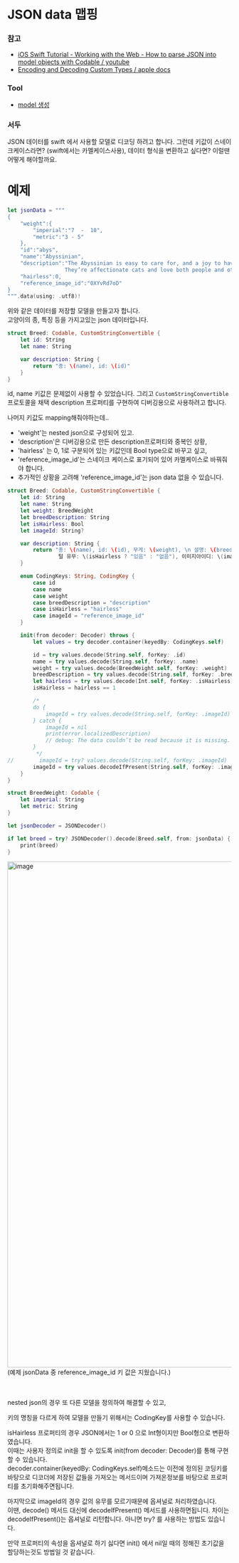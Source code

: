 # JSON data 맵핑

### 참고
* [iOS Swift Tutorial - Working with the Web - How to parse JSON into model objects with Codable
 / youtube](https://www.youtube.com/watch?v=6yelg66Z0BQ&list=PLWHegwAgjOko-_H8MPHbPJbA24Gel2fg_&index=2)
* [Encoding and Decoding Custom Types / apple docs](https://developer.apple.com/documentation/foundation/archives_and_serialization/encoding_and_decoding_custom_types)

### Tool
- [model 생성](https://app.quicktype.io/)

### 서두
JSON 데이터를 swift 에서 사용할 모델로 디코딩 하려고 합니다. 그런데 키값이 스네이크케이스라면? (swift에서는 카멜케이스사용), 데이터 형식을 변환하고 싶다면?
이럴땐 어떻게 해야할까요.

# 예제

```swift
let jsonData = """
{
    "weight":{
        "imperial":"7  -  10",
        "metric":"3 - 5"
    },
    "id":"abys",
    "name":"Abyssinian",
    "description":"The Abyssinian is easy to care for, and a joy to have in your home.
                  They’re affectionate cats and love both people and other animals.",
    "hairless":0,
    "reference_image_id":"0XYvRd7oD"
}
""".data(using: .utf8)!
```
위와 같은 데이터를 저장할 모델을 만들고자 합니다.  
고양이의 종, 특징 등을 가지고있는 json 데이터입니다.   

```swift
struct Breed: Codable, CustomStringConvertible {
    let id: String
    let name: String

    var description: String {
        return "종: \(name), id: \(id)"
    }
}
```
id, name 키값은 문제없이 사용할 수 있었습니다. 그리고 ```CustomStringConvertible```프로토콜을 채택 description 프로퍼티를 구현하여 디버깅용으로 사용하려고 합니다.   
  
나머지 키값도 mapping해줘야하는데..  
* 'weight'는 nested json으로 구성되어 있고.   
* 'description'은 디버깅용으로 만든 description프로퍼티와 중복인 상황,   
* 'hairless' 는 0, 1로 구분되어 있는 키값인데 Bool type으로 바꾸고 싶고,   
* 'reference_image_id'는 스네이크 케이스로 표기되어 있어 카멜케이스로 바꿔줘야 합니다.
* 추가적인 상황을 고려해 'reference_image_id'는 json data 없을 수 있습니다.

```swift
struct Breed: Codable, CustomStringConvertible {
    let id: String
    let name: String
    let weight: BreedWeight
    let breedDescription: String
    let isHairless: Bool
    let imageId: String?

    var description: String {
        return "종: \(name), id: \(id), 무게: \(weight), \n 설명: \(breedDescription), \n
                털 유무: \(isHairless ? "있음" : "없음"), 이미지아이디: \(imageId ?? "아이디없음")"
    }

    enum CodingKeys: String, CodingKey {
        case id
        case name
        case weight
        case breedDescription = "description"
        case isHairless = "hairless"
        case imageId = "reference_image_id"
    }

    init(from decoder: Decoder) throws {
        let values = try decoder.container(keyedBy: CodingKeys.self)

        id = try values.decode(String.self, forKey: .id)
        name = try values.decode(String.self, forKey: .name)
        weight = try values.decode(BreedWeight.self, forKey: .weight)
        breedDescription = try values.decode(String.self, forKey: .breedDescription)
        let hairless = try values.decode(Int.self, forKey: .isHairless)
        isHairless = hairless == 1

        /*
        do {
            imageId = try values.decode(String.self, forKey: .imageId)
        } catch {
            imageId = nil
            print(error.localizedDescription)
            // debug: The data couldn’t be read because it is missing.
        }
         */
//        imageId = try? values.decode(String.self, forKey: .imageId)
        imageId = try values.decodeIfPresent(String.self, forKey: .imageId)
    }
}

struct BreedWeight: Codable {
    let imperial: String
    let metric: String
}

let jsonDecoder = JSONDecoder()

if let breed = try? JSONDecoder().decode(Breed.self, from: jsonData) {
    print(breed)
}
```

<img width="1137" alt="image" src="https://github.com/jaehoon9186/study/assets/83233720/8c66c00e-985a-4b80-a1ba-530fe1d7b489">
(예제 jsonData 중 reference_image_id 키 값은 지웠습니다.)
</br></br></br>

nested json의 경우 또 다른 모델을 정의하여 해결할 수 있고, 
</br>

키의 명칭을 다르게 하여 모델을 만들기 위해서는 CodingKey를 사용할 수 있습니다. 
</br>

isHairless 프로퍼티의 경우 JSON에서는 1 or 0 으로 Int형이지만 Bool형으로 변환하였습니다.  
이때는 사용자 정의로 init을 할 수 있도록 init(from decoder: Decoder)를 통해 구현할 수 있습니다.   
decoder.container(keyedBy: CodingKeys.self)메소드는 이전에 정의된 코딩키를 바탕으로 디코더에 저장된 값들을 가져오는 메서드이며 가져온정보를 바탕으로 프로퍼티를 초기화해주면됩니다. 
</br>

마지막으로 imageId의 경우 값의 유무를 모르기때문에 옵셔널로 처리하였습니다.   
이땐, decode() 메서드 대신에 decodeIfPresent() 메서드를 사용하면됩니다. 차이는 decodeIfPresent()는 옵셔널로 리턴합니다. 아니면 try? 를 사용하는 방법도 있습니다. 

만약 프로퍼티의 속성을 옵셔널로 하기 싫다면 init() 에서 nil일 때의 정해진 초기값을 할당하는것도 방법일 것 같습니다. 


 








